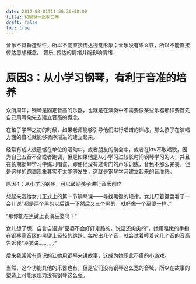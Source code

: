 ```yaml
---
date: 2017-03-01T11:56:36+08:00
title: 和爸爸一起吹口琴
draft: false
toc: true
---
```



音乐不具备造型性，所以不能直接传达视觉形象；音乐没有语义性，所以不能直接传达思想概念。
音乐, 传达的情绪并能影响情绪.

<!--more-->


# 原因3：从小学习钢琴，有利于音准的培养

众所周知，钢琴是固定音高的乐器，也就是在演奏中不需要像某些乐器那样要首先自己用耳朵先去建立音高的概念。

在孩子学琴之初的时候，如果老师能够引导他们进行唱谱的训练，那么孩子在演唱方面的音准就能够循序渐进的建立起来。

经常有成人很遗憾在单位的活动中，或者朋友的聚会中，或者在ktv不敢唱歌，因为自己五音不全或者跑调，但是如果他是从小学习过较长时间钢琴学习的人，并且在长期钢琴学习中练习唱谱，即便他没有过专门的声乐训练，音色不那么完美，但是这样的跑调现象其实不太能够发生，这就是钢琴学习建立起来的音准感。﻿

原因4：从小学习钢琴，可以鼓励孩子进行音乐创作

想起来我给女儿正式上的第一节钢琴课——寻找黑键的规律，女儿盯着键盘看了一会儿说“都是两个黑的以后跳一下然后又三个黑的，就好像一个巫婆一样。”

“那你能在黑键上表演巫婆吗？”

女儿想了想，自言自语道“巫婆不会好好走路的，说话还尖尖的”，她用稚嫩的手指在钢琴高音区的黑键上轻轻的跳跃，每按出几个音，就会试着哼着这几个音的音高告诉我“巫婆说。。。。。。”

后来我常常有意识的让她用钢琴来讲故事，这成为她乐此不疲的小游戏。

当然，这个功能其他的乐器也有，但是它们没有钢琴这么宽的音域，所以在故事的塑造上可能表现力没有钢琴这么强。




